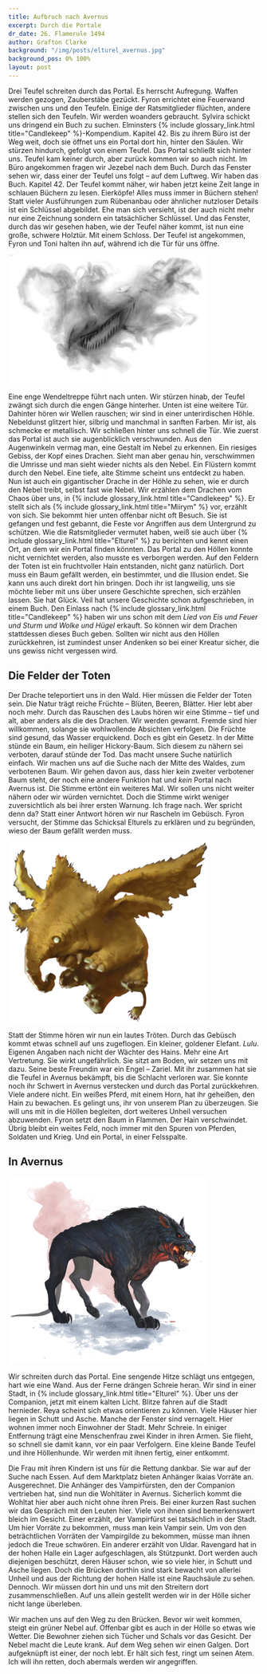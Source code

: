 ```yaml
---
title: Aufbruch nach Avernus
excerpt: Durch die Portale
dr_date: 26. Flamerule 1494
author: Grafton Clarke
background: "/img/posts/elturel_avernus.jpg"
background_pos: 0% 100%
layout: post
---
```


Drei Teufel schreiten durch das Portal. Es herrscht Aufregung. Waffen werden
gezogen, Zauberstäbe gezückt. Fyron errichtet eine Feuerwand zwischen uns und
den Teufeln. Einige der Ratsmitglieder flüchten, andere stellen sich den
Teufeln. Wir werden woanders gebraucht. Sylvira schickt uns dringend ein Buch zu
suchen. Elminsters {% include glossary_link.html title="Candlekeep" %}-Kompendium. Kapitel 42. Bis zu ihrem Büro ist der
Weg weit, doch sie öffnet uns ein Portal dort hin, hinter den Säulen. Wir
stürzen hindurch, gefolgt von einem Teufel. Das Portal schließt sich hinter uns.
Teufel kam keiner durch, aber zurück kommen wir so auch nicht. Im Büro
angekommen fragen wir Jezebel nach dem Buch. Durch das Fenster sehen wir, dass
einer der Teufel uns folgt – auf dem Luftweg. Wir haben das Buch. Kapitel 42.
Der Teufel kommt näher, wir haben jetzt keine Zeit lange in schlauen Büchern zu
lesen. Eierköpfe! Alles muss immer in Büchern stehen! Statt vieler Ausführungen
zum Rübenanbau oder ähnlicher nutzloser Details ist ein Schlüssel abgebildet.
Ehe man sich versieht, ist der auch nicht mehr nur eine Zeichnung sondern ein
tatsächlicher Schlüssel. Und das Fenster, durch das wir gesehen haben, wie der
Teufel näher kommt, ist nun eine große, schwere Holztür. Mit einem Schloss. Der
Teufel ist angekommen, Fyron und Toni halten ihn auf, während ich die Tür für
uns öffne.

![{% include glossary_link.html title="Miirym" %}](/img/posts/myrrim.png)

Eine enge Wendeltreppe führt nach unten. Wir stürzen hinab, der Teufel zwängt
sich durch die engen Gänge hinterher. Unten ist eine weitere Tür. Dahinter hören
wir Wellen rauschen; wir sind in einer unterirdischen Höhle. Nebeldunst glitzert
hier, silbrig und manchmal in sanften Farben. Mir ist, als schmecke er
metallisch. Wir schließen hinter uns schnell die Tür. Wie zuerst das Portal ist
auch sie augenblicklich verschwunden. Aus den Augenwinkeln vermag man, eine
Gestalt im Nebel zu erkennen. Ein riesiges Gebiss, der Kopf eines Drachen. Sieht
man aber genau hin, verschwimmen die Umrisse und man sieht wieder nichts als den
Nebel. Ein Flüstern kommt durch den Nebel. Eine tiefe, alte Stimme scheint uns
entdeckt zu haben. Nun ist auch ein gigantischer Drache in der Höhle zu sehen,
wie er durch den Nebel treibt, selbst fast wie Nebel. Wir erzählen dem Drachen
vom Chaos über uns, in {% include glossary_link.html title="Candlekeep" %}. Er
stellt sich als {% include glossary_link.html title="Miirym" %} vor, erzählt von sich. Sie bekommt hier unten offenbar
nicht oft Besuch. Sie ist gefangen und fest gebannt, die Feste vor Angriffen aus
dem Untergrund zu schützen. Wie die Ratsmitglieder vermutet haben, weiß sie auch
über {% include glossary_link.html title="Elturel" %} zu berichten und kennt
einen Ort, an dem wir ein Portal finden könnten. Das Portal zu den Höllen konnte
nicht vernichtet werden, also musste es verborgen werden. Auf den Feldern der
Toten ist ein fruchtvoller Hain entstanden, nicht ganz natürlich. Dort muss ein
Baum gefällt werden, ein bestimmter, und die Illusion endet. Sie kann uns auch
direkt dort hin bringen. Doch ihr ist langweilig, uns sie möchte lieber mit uns über
unsere Geschichte sprechen, sich erzählen lassen. Sie hat Glück. Veil hat unsere
Geschichte schon aufgeschrieben, in einem Buch. Den Einlass nach
{% include glossary_link.html title="Candlekeep" %} haben wir uns schon mit dem
*Lied von Eis und Feuer und Sturm und Wolke und Hügel* erkauft. So können wir
dem Drachen stattdessen dieses Buch geben. Sollten wir nicht aus den Höllen
zurückkehren, ist zumindest unser Andenken so bei einer Kreatur sicher, die uns
gewiss nicht vergessen wird.

## Die Felder der Toten

Der Drache teleportiert uns in den Wald. Hier müssen die Felder der Toten sein.
Die Natur trägt reiche Früchte – Blüten, Beeren, Blätter. Hier lebt aber
noch mehr. Durch das Rauschen des Laubs hören wir eine Stimme – tief und alt,
aber anders als die des Drachen. Wir werden gewarnt. Fremde sind hier
willkommen, solange sie wohlwollende Absichten verfolgen. Die Früchte sind
gesund, das Wasser erquickend. Doch es gibt ein Gesetz. In der Mitte stünde ein
Baum, ein heiliger Hickory-Baum. Sich diesem zu nähern sei verboten, darauf
stünde der Tod. Das macht unsere Suche natürlich einfach. Wir machen uns auf
die Suche nach der Mitte des Waldes, zum verbotenen Baum. Wir gehen davon aus,
dass hier kein zweiter verbotener Baum steht, der noch eine andere Funktion hat
und *kein* Portal nach Avernus ist. Die Stimme ertönt ein weiteres Mal. Wir
sollen uns nicht weiter nähern oder wir würden vernichtet. Doch die Stimme wirkt
weniger zuversichtlich als bei ihrer ersten Warnung. Ich frage nach. Wer spricht
denn da? Statt einer Antwort hören wir nur Rascheln im Gebüsch. Fyron versucht,
der Stimme das Schicksal Elturels zu erklären und zu begründen, wieso der Baum
gefällt werden muss.

![Lulu](/img/posts/lulu.png)

Statt der Stimme hören wir nun ein lautes Tröten. Durch das Gebüsch kommt etwas
schnell auf uns zugeflogen. Ein kleiner, goldener Elefant. *Lulu*. Eigenen
Angaben nach nicht der Wächter des Hains. Mehr eine Art Vertretung. Sie wirkt
ungefährlich. Sie sitzt am Boden, wir setzen uns mit dazu. Seine beste Freundin
war ein Engel – Zariel. Mit ihr zusammen hat sie die Teufel in Avernus bekämpft,
bis die Schlacht verloren war. Sie konnte noch ihr Schwert in Avernus verstecken
und durch das Portal zurückkehren. Viele andere nicht. Ein weißes Pferd, mit
einem Horn, hat ihr geheißen, den Hain zu bewachen. Es gelingt uns, ihr
von unserem Plan zu überzeugen. Sie will uns mit in die Höllen begleiten, dort
weiteres Unheil versuchen abzuwenden. Fyron setzt den Baum in Flammen. Der Hain
verschwindet. Übrig bleibt ein weites Feld, noch immer mit den Spuren von
Pferden, Soldaten und Krieg. Und ein Portal, in einer Felsspalte.

## In Avernus

![Hellhound](/img/posts/hellhound.png)

Wir schreiten durch das Portal. Eine sengende Hitze schlägt uns entgegen, hart
wie eine Wand. Aus der Ferne drängen Schreie heran. Wir sind in einer Stadt, in
{% include glossary_link.html title="Elturel" %}. Über uns der Companion, jetzt
mit einem kalten Licht. Blitze fahren auf die Stadt hernieder. Reya scheint sich
etwas orientieren zu können. Viele Häuser hier liegen in Schutt und Asche.
Manche der Fenster sind vernagelt. Hier wohnen immer noch Einwohner der Stadt.
Mehr Schreie. In einiger Entfernung trägt eine Menschenfrau zwei Kinder in ihren
Armen. Sie flieht, so schnell sie damit kann, vor ein paar Verfolgern. Eine
kleine Bande Teufel und ihre Höllenhunde. Wir werden mit ihnen fertig, einer
entkommt.

Die Frau mit ihren Kindern ist uns für die Rettung dankbar. Sie war auf der
Suche nach Essen. Auf dem Marktplatz bieten Anhänger Ikaias Vorräte an.
Ausgerechnet. Die Anhänger des Vampirfürsten, den der Companion vertrieben hat,
sind nun die Wohltäter in Avernus. Sicherlich kommt die Wohltat hier aber auch
nicht ohne ihren Preis. Bei einer kurzen Rast suchen wir das Gespräch mit den
Leuten hier. Viele von ihnen sind bemerkenswert bleich im Gesicht. Einer
erzählt, der Vampirfürst sei tatsächlich in der Stadt. Um hier Vorräte zu
bekommen, muss man kein Vampir sein. Um von den beträchtlichen Vorräten der
Vampirgilde zu bekommen, müsse man ihnen jedoch die Treue schwören. Ein anderer
erzählt von Uldar. Ravengard hat in der hohen Halle ein Lager aufgeschlagen, als
Stützpunkt. Dort werden auch diejenigen beschützt, deren Häuser schon, wie so
viele hier, in Schutt und Asche liegen. Doch die Brücken dorthin sind stark
bewacht von allerlei Unheil und aus der Richtung der hohen Halle ist eine
Rauchsäule zu sehen. Dennoch. Wir müssen dort hin und uns mit den Streitern dort
zusammenschließen. Auf uns allein gestellt werden wir in der Hölle sicher nicht
lange überleben.

Wir machen uns auf den Weg zu den Brücken. Bevor wir weit kommen, steigt ein
grüner Nebel auf. Offenbar gibt es auch in der Hölle so etwas wie Wetter. Die
Bewohner ziehen sich Tücher und Schals vor das Gesicht. Der Nebel macht die
Leute krank. Auf dem Weg sehen wir einen Galgen. Dort aufgeknüpft ist einer, der
noch lebt. Er hält sich fest, ringt um seinen Atem. Ich will ihn retten, doch
abermals werden wir angegriffen.

